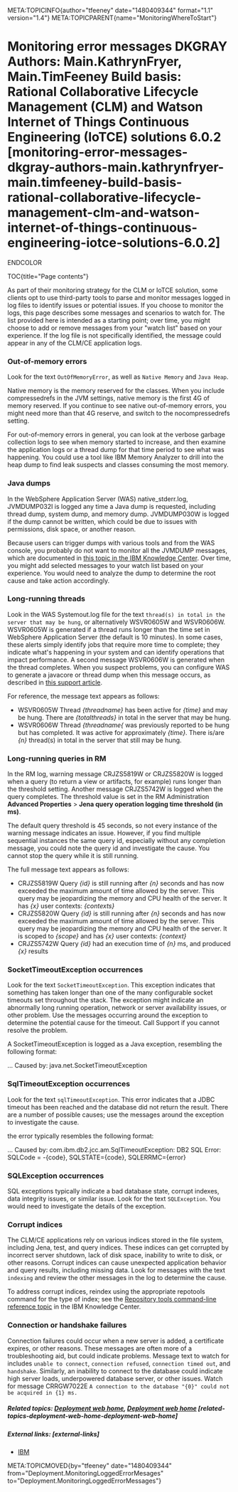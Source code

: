 META:TOPICINFO{author="tfeeney" date="1480409344" format="1.1"
version="1.4"} META:TOPICPARENT{name="MonitoringWhereToStart"}

# Monitoring error messages DKGRAY Authors: Main.KathrynFryer, Main.TimFeeney Build basis: Rational Collaborative Lifecycle Management (CLM) and Watson Internet of Things Continuous Engineering (IoTCE) solutions 6.0.2 [monitoring-error-messages-dkgray-authors-main.kathrynfryer-main.timfeeney-build-basis-rational-collaborative-lifecycle-management-clm-and-watson-internet-of-things-continuous-engineering-iotce-solutions-6.0.2]

ENDCOLOR

TOC{title="Page contents"}

As part of their monitoring strategy for the CLM or IoTCE solution, some
clients opt to use third-party tools to parse and monitor messages
logged in log files to identify issues or potential issues. If you
choose to monitor the logs, this page describes some messages and
scenarios to watch for. The list provided here is intended as a starting
point; over time, you might choose to add or remove messages from your
"watch list" based on your experience. If the log file is not
specifically identified, the message could appear in any of the CLM/CE
application logs.

### Out-of-memory errors

Look for the text `OutOfMemoryError`, as well as `Native Memory` and
`Java Heap`.

Native memory is the memory reserved for the classes. When you include
compressedrefs in the JVM settings, native memory is the first 4G of
memory reserved. If you continue to see native out-of-memory errors, you
might need more than that 4G reserve, and switch to the nocompressedrefs
setting.

For out-of-memory errors in general, you can look at the verbose garbage
collection logs to see when memory started to increase, and then examine
the application logs or a thread dump for that time period to see what
was happening. You could use a tool like IBM Memory Analyzer to drill
into the heap dump to find leak suspects and classes consuming the most
memory.

### Java dumps

In the WebSphere Application Server (WAS) native_stderr.log, JVMDUMP032I
is logged any time a Java dump is requested, including thread dump,
system dump, and memory dump. JVMDUMP030W is logged if the dump cannot
be written, which could be due to issues with permissions, disk space,
or another reason.

Because users can trigger dumps with various tools and from the WAS
console, you probably do not want to monitor all the JVMDUMP messages,
which are documented in [this topic in the IBM Knowledge
Center](http://www.ibm.com/support/knowledgecenter/SSYKE2_7.1.0/com.ibm.java.messages/diag/appendixes/messages/dump/messages_dump.html).
Over time, you might add selected messages to your watch list based on
your experience. You would need to analyze the dump to determine the
root cause and take action accordingly.

### Long-running threads

Look in the WAS Systemout.log file for the text
`thread(s) in total in the server that may be hung`, or alternatively
WSVR0605W and WSVR0606W. WSVR0605W is generated if a thread runs longer
than the time set in WebSphere Application Server (the default is 10
minutes). In some cases, these alerts simply identify jobs that require
more time to complete; they indicate what's happening in your system and
can identify operations that impact performance. A second message
WSVR0606W is generated when the thread completes. When you suspect
problems, you can configure WAS to generate a javacore or thread dump
when this message occurs, as described in [this support
article](https://www-01.ibm.com/support/docview.wss?uid=swg21448581).

For reference, the message text appears as follows:

-   WSVR0605W Thread *{threadname}* has been active for *{time}* and may
    be hung. There are *{totalthreads}* in total in the server that may
    be hung.
-   WSVR0606W Thread *{threadname{* was previously reported to be hung
    but has completed. It was active for approximately *{time}*. There
    is/are *{n}* thread(s) in total in the server that still may be
    hung.

### Long-running queries in RM

In the RM log, warning message CRJZS5819W or CRJZS5820W is logged when a
query (to return a view or artifacts, for example) runs longer than the
threshold setting. Another message CRJZS5742W is logged when the query
completes. The threshold value is set in the RM Administration
**Advanced Properties** \> **Jena query operation logging time threshold
(in ms)**.

The default query threshold is 45 seconds, so not every instance of the
warning message indicates an issue. However, if you find multiple
sequential instances the same query id, especially without any
completion message, you could note the query id and investigate the
cause. You cannot stop the query while it is still running.

The full message text appears as follows:

-   CRJZS5819W Query *{id}* is still running after *{n}* seconds and has
    now exceeded the maximum amount of time allowed by the server. This
    query may be jeopardizing the memory and CPU health of the server.
    It has *{x}* user contexts: *{contexts}*
-   CRJZS5820W Query *{id}* is still running after *{n}* seconds and has
    now exceeded the maximum amount of time allowed by the server. This
    query may be jeopardizing the memory and CPU health of the server.
    It is scoped to *{scope}* and has *{x}* user contexts: *{context}*
-   CRJZS5742W Query *{id}* had an execution time of *{n}* ms, and
    produced *{x}* results

### SocketTimeoutException occurrences

Look for the text `SocketTimeoutException`. This exception indicates
that something has taken longer than one of the many configurable socket
timeouts set throughout the stack. The exception might indicate an
abnormally long running operation, network or server availability
issues, or other problem. Use the messages occurring around the
exception to determine the potential cause for the timeout. Call Support
if you cannot resolve the problem.

A SocketTimeoutException is logged as a Java exception, resembling the
following format:

... Caused by: java.net.SocketTimeoutException

### SqlTimeoutException occurrences

Look for the text `sqlTimeoutException`. This error indicates that a
JDBC timeout has been reached and the database did not return the
result. There are a number of possible causes; use the messages around
the exception to investigate the cause.

the error typically resembles the following format:

... Caused by: com.ibm.db2.jcc.am.SqlTimeoutException: DB2 SQL Error:
SQLCode = -{code}, SQLSTATE={code}, SQLERRMC={error}

### SQLException occurrences

SQL exceptions typically indicate a bad database state, corrupt indexes,
data integrity issues, or similar issue. Look for the text
`SQLException`. You would need to investigate the details of the
exception.

### Corrupt indices

The CLM/CE applications rely on various indices stored in the file
system, including Jena, test, and query indices. These indices can get
corrupted by incorrect server shutdown, lack of disk space, inability to
write to disk, or other reasons. Corrupt indices can cause unexpected
application behavior and query results, including missing data. Look for
messages with the text `indexing` and review the other messages in the
log to determine the cause.

To address corrupt indices, reindex using the appropriate repotools
command for the type of index; see the [Repository tools command-line
reference
topic](http://www.ibm.com/support/knowledgecenter/SSYMRC_6.0.3/com.ibm.jazz.install.doc/topics/c_repotools_overview.html)
in the IBM Knowledge Center.

### Connection or handshake failures

Connection failures could occur when a new server is added, a
certificate expires, or other reasons. These messages are often more of
a troubleshooting aid, but could indicate problems. Message text to
watch for includes `unable to connect`, `connection refused`,
`connection timed out`, and `handshake`. Similarly, an inability to
connect to the database could indicate high server loads, underpowered
database server, or other issues. Watch for message CRRGW7022E
`A connection to the database "{0}" could not be acquired in {1} ms.`

##### Related topics: [Deployment web home](DeploymentWebHome), [Deployment web home](DeploymentWebHome) [related-topics-deployment-web-home-deployment-web-home]

##### External links: [external-links]

-   [IBM](https://www.ibm.com)

META:TOPICMOVED{by="tfeeney" date="1480409344"
from="Deployment.MonitoringLoggedErrorMesages"
to="Deployment.MonitoringLoggedErrorMessages"}
